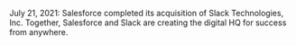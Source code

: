 July 21, 2021: Salesforce completed its acquisition of Slack Technologies, Inc. Together, Salesforce and Slack are creating the digital HQ for success from anywhere.